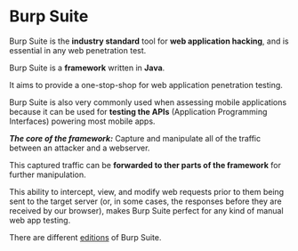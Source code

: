 # Burp Suite

Burp Suite is the **industry standard** tool for **web application hacking**, and is essential in any web penetration test.

Burp Suite is a **framework** written in **Java**.

It aims to provide a one-stop-shop for web application penetration testing.

Burp Suite is also very commonly used when assessing mobile applications because it can be used for **testing the APIs** (Application Programming Interfaces) powering most mobile apps.

***The core of the framework:*** Capture and manipulate all of the traffic between an attacker and a webserver.

This captured traffic can be **forwarded to ther parts of the framework** for further manipulation.

This ability to intercept, view, and modify web requests prior to them being sent to the target server (or, in some cases, the responses before they are received by our browser), makes Burp Suite perfect for any kind of manual web app testing.

There are different [editions](editions.md) of Burp Suite.